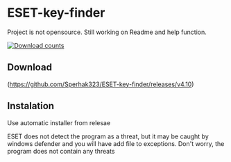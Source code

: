 # ESET-key-finder
Project is not opensource. Still working on Readme and help function.

[![Download counts](https://img.shields.io/github/downloads/Sperhak323/ESET-key-finder/total?logo=github)](https://github.com/Sperhak323/ESET-key-finder##download)


## Download 

(https://github.com/Sperhak323/ESET-key-finder/releases/v4.10)

## Instalation

Use automatic installer from relesae

ESET does not detect the program as a threat, but it may be caught by windows defender and you will have add file to exceptions. Don't worry, the program does 
not contain any threats
